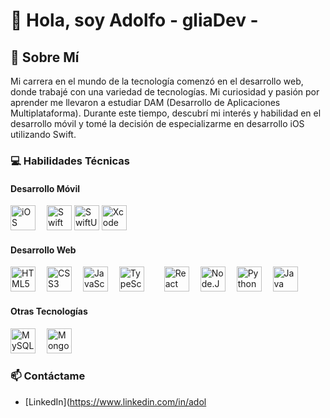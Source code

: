# 👋 Hola, soy Adolfo - gliaDev -

## 🚀 Sobre Mí
Mi carrera en el mundo de la tecnología comenzó en el desarrollo web, donde trabajé con una variedad de tecnologías. Mi curiosidad y pasión por aprender me llevaron a estudiar DAM (Desarrollo de Aplicaciones Multiplataforma). Durante este tiempo, descubrí mi interés y habilidad en el desarrollo móvil y tomé la decisión de especializarme en desarrollo iOS utilizando Swift.

### 💻 Habilidades Técnicas

#### Desarrollo Móvil
<img src="https://img.shields.io/badge/-iOS-000000?style=flat-square&logo=apple&logoColor=white" alt="iOS" height="40"/> 
<img src="https://img.shields.io/badge/-Swift-F05138?style=flat-square&logo=swift&logoColor=white" alt="Swift" height="40"/>
<img src="https://img.shields.io/badge/-SwiftUI-007AFF?style=flat-square&logo=swift&logoColor=white" alt="SwiftUI" height="40"/>
<img src="https://img.shields.io/badge/-Xcode-147EFB?style=flat-square&logo=xcode&logoColor=white" alt="Xcode" height="40"/> 


#### Desarrollo Web
<img src="https://img.shields.io/badge/-HTML5-E34F26?style=flat-square&logo=html5&logoColor=white" alt="HTML5" height="40"/> 
<img src="https://img.shields.io/badge/-CSS3-1572B6?style=flat-square&logo=css3" alt="CSS3" height="40"/> 
<img src="https://img.shields.io/badge/-JavaScript-F7DF1E?style=flat-square&logo=javascript&logoColor=black" alt="JavaScript" height="40"/> 
<img src="https://img.shields.io/badge/-TypeScript-3178C6?style=flat-square&logo=typescript&logoColor=white" alt="TypeScript" height="40"/>  
<img src="https://img.shields.io/badge/-React-61DAFB?style=flat-square&logo=react&logoColor=white" alt="React" height="40"/> 
<img src="https://img.shields.io/badge/-Node.JS-339933?style=flat-square&logo=node.js&logoColor=white" alt="Node.JS" height="40"/> 
<img src="https://img.shields.io/badge/-Python-3776AB?style=for-the-badge&logo=python&logoColor=yellow" alt="Python" height="40"/> 
<img src="https://img.shields.io/badge/-Java-007396?style=for-the-badge&logo=java&logoColor=orange" alt="Java" height="40"/> 

#### Otras Tecnologías
<img src="https://img.shields.io/badge/-MySQL-4479A1?style=flat-square&logo=mysql&logoColor=white" alt="MySQL" height="40"/> 
<img src="https://img.shields.io/badge/-MongoDB-47A248?style=flat-square&logo=mongodb&logoColor=white" alt="MongoDB" height="40"/> 


### 📫 Contáctame
- [LinkedIn](https://www.linkedin.com/in/adol
